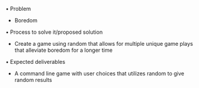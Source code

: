 
•	Problem
- Boredom
  
•	Process to solve it/proposed solution
  
  -	Create a game using random that allows for multiple unique game plays that alleviate boredom for a longer time
    
•	Expected deliverables 

  -	A command line game with user choices that utilizes random to give random results 
 
